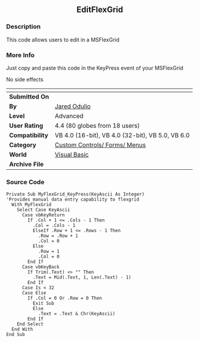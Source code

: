 ﻿<div align="center">

## EditFlexGrid


</div>

### Description

This code allows users to edit in a MSFlexGrid
 
### More Info
 
Just copy and paste this code in the KeyPress event of your MSFlexGrid

No side effects


<span>             |<span>
---                |---
**Submitted On**   |
**By**             |[Jared Odulio](https://github.com/Planet-Source-Code/PSCIndex/blob/master/ByAuthor/jared-odulio.md)
**Level**          |Advanced
**User Rating**    |4.4 (80 globes from 18 users)
**Compatibility**  |VB 4\.0 \(16\-bit\), VB 4\.0 \(32\-bit\), VB 5\.0, VB 6\.0
**Category**       |[Custom Controls/ Forms/  Menus](https://github.com/Planet-Source-Code/PSCIndex/blob/master/ByCategory/custom-controls-forms-menus__1-4.md)
**World**          |[Visual Basic](https://github.com/Planet-Source-Code/PSCIndex/blob/master/ByWorld/visual-basic.md)
**Archive File**   |[](https://github.com/Planet-Source-Code/jared-odulio-editflexgrid__1-13339/archive/master.zip)





### Source Code

```
Private Sub MyFlexGrid_KeyPress(KeyAscii As Integer)
'Provides manual data entry capability to flexgrid
  With MyFlexGrid
    Select Case KeyAscii
      Case vbKeyReturn
        If .Col + 1 <= .Cols - 1 Then
          .Col = .Cols - 1
          ElseIf .Row + 1 <= .Rows - 1 Then
            .Row = .Row + 1
            .Col = 0
          Else
            .Row = 1
            .Col = 0
        End If
      Case vbKeyBack
        If Trim(.Text) <> "" Then
          .Text = Mid(.Text, 1, Len(.Text) - 1)
        End If
      Case Is < 32
      Case Else
        If .Col = 0 Or .Row = 0 Then
          Exit Sub
          Else
            .Text = .Text & Chr(KeyAscii)
        End If
    End Select
  End With
End Sub
```

